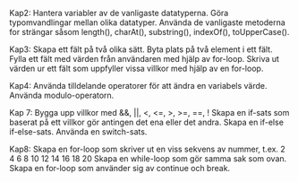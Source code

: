 Kap2:
Hantera variabler av de vanligaste datatyperna.
Göra typomvandlingar mellan olika datatyper.
Använda de vanligaste metoderna for strängar såsom length(), charAt(), substring(), indexOf(), toUpperCase().

Kap3:
Skapa ett fält på två olika sätt.
Byta plats på två element i ett fält.
Fylla ett fält med värden från användaren med hjälp av for-loop.
Skriva ut värden ur ett fält som uppfyller vissa villkor med hjälp av en for-loop.

Kap4:
Använda tilldelande operatorer för att ändra en variabels värde.
Använda modulo-operatorn.

Kap 7:
Bygga upp villkor med &&, ||, <, <=, >, >=, ==, !
Skapa en if-sats som baserat på ett villkor gör antingen det ena eller det andra.
Skapa en if-else if-else-sats.
Använda en switch-sats.

Kap8:
Skapa en for-loop som skriver ut en viss sekvens av nummer, t.ex. 2 4 6 8 10 12 14 16 18 20
Skapa en while-loop som gör samma sak som ovan.
Skapa en for-loop som använder sig av continue och break.
